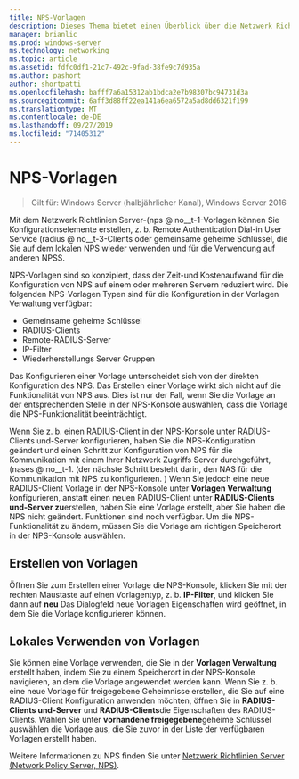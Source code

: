 ```yaml
---
title: NPS-Vorlagen
description: Dieses Thema bietet einen Überblick über die Netzwerk Richtlinien Server-Vorlagen in Windows Server 2016.
manager: brianlic
ms.prod: windows-server
ms.technology: networking
ms.topic: article
ms.assetid: fdfc0df1-21c7-492c-9fad-38fe9c7d935a
ms.author: pashort
author: shortpatti
ms.openlocfilehash: bafff7a6a15312ab1bdca2e7b98307bc94731d3a
ms.sourcegitcommit: 6aff3d88ff22ea141a6ea6572a5ad8dd6321f199
ms.translationtype: MT
ms.contentlocale: de-DE
ms.lasthandoff: 09/27/2019
ms.locfileid: "71405312"
---
```

# <a name="nps-templates"></a>NPS-Vorlagen

>Gilt für: Windows Server (halbjährlicher Kanal), Windows Server 2016

Mit dem Netzwerk Richtlinien Server-\(nps @ no__t-1-Vorlagen können Sie Konfigurationselemente erstellen, z. b. Remote Authentication Dial-in User Service \(radius @ no__t-3-Clients oder gemeinsame geheime Schlüssel, die Sie auf dem lokalen NPS wieder verwenden und für die Verwendung auf anderen NPSS.

NPS-Vorlagen sind so konzipiert, dass der Zeit-und Kostenaufwand für die Konfiguration von NPS auf einem oder mehreren Servern reduziert wird. Die folgenden NPS-Vorlagen Typen sind für die Konfiguration in der Vorlagen Verwaltung verfügbar:

- Gemeinsame geheime Schlüssel
- RADIUS-Clients
- Remote-RADIUS-Server
- IP-Filter
- Wiederherstellungs Server Gruppen

Das Konfigurieren einer Vorlage unterscheidet sich von der direkten Konfiguration des NPS. Das Erstellen einer Vorlage wirkt sich nicht auf die Funktionalität von NPS aus. Dies ist nur der Fall, wenn Sie die Vorlage an der entsprechenden Stelle in der NPS-Konsole auswählen, dass die Vorlage die NPS-Funktionalität beeinträchtigt. 

Wenn Sie z. b. einen RADIUS-Client in der NPS-Konsole unter RADIUS-Clients und-Server konfigurieren, haben Sie die NPS-Konfiguration geändert und einen Schritt zur Konfiguration von NPS für die Kommunikation mit einem Ihrer Netzwerk Zugriffs Server durchgeführt, \(nases @ no__t-1. \(der nächste Schritt besteht darin, den NAS für die Kommunikation mit NPS zu konfigurieren. \) Wenn Sie jedoch eine neue RADIUS-Client Vorlage in der NPS-Konsole unter **Vorlagen Verwaltung** konfigurieren, anstatt einen neuen RADIUS-Client unter **RADIUS-Clients und-Server zu**erstellen, haben Sie eine Vorlage erstellt, aber Sie haben die NPS nicht geändert. Funktionen sind noch verfügbar. Um die NPS-Funktionalität zu ändern, müssen Sie die Vorlage am richtigen Speicherort in der NPS-Konsole auswählen.

## <a name="creating-templates"></a>Erstellen von Vorlagen

Öffnen Sie zum Erstellen einer Vorlage die NPS-Konsole, klicken Sie mit der rechten Maustaste auf einen Vorlagentyp, z. b. **IP-Filter**, und klicken Sie dann auf **neu** Das Dialogfeld neue Vorlagen Eigenschaften wird geöffnet, in dem Sie die Vorlage konfigurieren können.

## <a name="using-templates-locally"></a>Lokales Verwenden von Vorlagen

Sie können eine Vorlage verwenden, die Sie in der **Vorlagen Verwaltung** erstellt haben, indem Sie zu einem Speicherort in der NPS-Konsole navigieren, an dem die Vorlage angewendet werden kann. Wenn Sie z. b. eine neue Vorlage für freigegebene Geheimnisse erstellen, die Sie auf eine RADIUS-Client Konfiguration anwenden möchten, öffnen Sie in **RADIUS-Clients und-Server** und **RADIUS-Clients**die Eigenschaften des RADIUS-Clients. Wählen Sie unter **vorhandene freigegebene**geheime Schlüssel auswählen die Vorlage aus, die Sie zuvor in der Liste der verfügbaren Vorlagen erstellt haben.

Weitere Informationen zu NPS finden Sie unter [Netzwerk Richtlinien Server (Network Policy Server, NPS)](nps-top.md).
